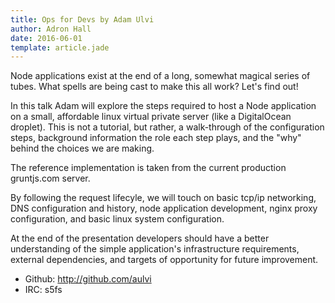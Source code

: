```yaml
---
title: Ops for Devs by Adam Ulvi
author: Adron Hall
date: 2016-06-01
template: article.jade
---
```


Node applications exist at the end of a long, somewhat magical series of tubes. What spells are being cast to make this all work? Let's find out!

In this talk Adam will explore the steps required to host a Node application on a small, affordable linux virtual private server (like a DigitalOcean droplet). This is not a tutorial, but rather, a walk-through of the configuration steps, background information the role each step plays, and the "why" behind the choices we are making.

<span class="more"></span>

The reference implementation is taken from the current production gruntjs.com server.

By following the request lifecyle, we will touch on basic tcp/ip networking, DNS configuration and history, node application development, nginx proxy configuration, and basic linux system configuration.

At the end of the presentation developers should have a better understanding of the simple application's infrastructure requirements, external dependencies, and targets of opportunity for future improvement.

* Github: http://github.com/aulvi
* IRC: s5fs